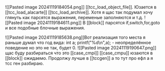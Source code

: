 ![[Pasted image 20241119184054.png]]
[[tcc_load_object_file]]. Юзается в [[tcc_load_alacarte]] [[tcc_load_archive]].
Хотя я щас так подумал хочу глянуть как парсятся выражения, переменые заполняются и т.д.
![[Pasted image 20241119184611.png]]
В  [[block]] парсятся if,switch,for,goto и все подобные блочные выражения.

![[Pasted image 20241119185638.png]]Вот реализация того места я раньше думал что год вида:
int a;
printf("%d\n",a); - неопределённое поведение но это не так, будет 0. 
![[Pasted image 20241119190647.png]]
щас буду разбираться что это [[case_cmpi]] [[case_cmpu]] юзаются в [[block]] ожидаемо.
Продолжу лучше в [[tccgen]] а то тут про ефл а я тсс ген разбираю.


